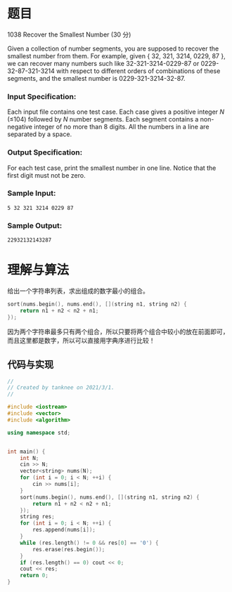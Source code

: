 # 题目

1038 Recover the Smallest Number (30 分)

Given a collection of number segments, you are supposed to recover the smallest number from them. For example, given { 32, 321, 3214, 0229, 87 }, we can recover many numbers such like 32-321-3214-0229-87 or 0229-32-87-321-3214 with respect to different orders of combinations of these segments, and the smallest number is 0229-321-3214-32-87.

### Input Specification:

Each input file contains one test case. Each case gives a positive integer *N* (≤104) followed by *N* number segments. Each segment contains a non-negative integer of no more than 8 digits. All the numbers in a line are separated by a space.

### Output Specification:

For each test case, print the smallest number in one line. Notice that the first digit must not be zero.

### Sample Input:

```in
5 32 321 3214 0229 87
```

### Sample Output:

```out
22932132143287
```

# 理解与算法

给出一个字符串列表，求出组成的数字最小的组合。

```cpp
sort(nums.begin(), nums.end(), [](string n1, string n2) {
    return n1 + n2 < n2 + n1;
});
```

因为两个字符串最多只有两个组合，所以只要将两个组合中较小的放在前面即可，而且这里都是数字，所以可以直接用字典序进行比较！

## 代码与实现

```cpp
//
// Created by tanknee on 2021/3/1.
//

#include <iostream>
#include <vector>
#include <algorithm>

using namespace std;


int main() {
    int N;
    cin >> N;
    vector<string> nums(N);
    for (int i = 0; i < N; ++i) {
        cin >> nums[i];
    }
    sort(nums.begin(), nums.end(), [](string n1, string n2) {
        return n1 + n2 < n2 + n1;
    });
    string res;
    for (int i = 0; i < N; ++i) {
        res.append(nums[i]);
    }
    while (res.length() != 0 && res[0] == '0') {
        res.erase(res.begin());
    }
    if (res.length() == 0) cout << 0;
    cout << res;
    return 0;
}
```